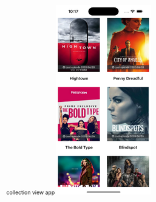 collection view app
<img src="https://github.com/zeeshan2k2/Movie-Posters/blob/main/Simulator%20Screenshot%20-%20iPhone%2015%20Pro%20-%202024-06-01%20at%2022.17.18.png" width="250" height="500">
